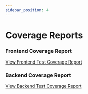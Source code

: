 ```yaml
---
sidebar_position: 4
---
```


# Coverage Reports

### Frontend Coverage Report
[View Frontend Test Coverage Report](/coverage/frontend/coverage/index.html)

### Backend Coverage Report
[View Backend Test Coverage Report](/coverage/backend/coveragefile/html/class_index.html)
